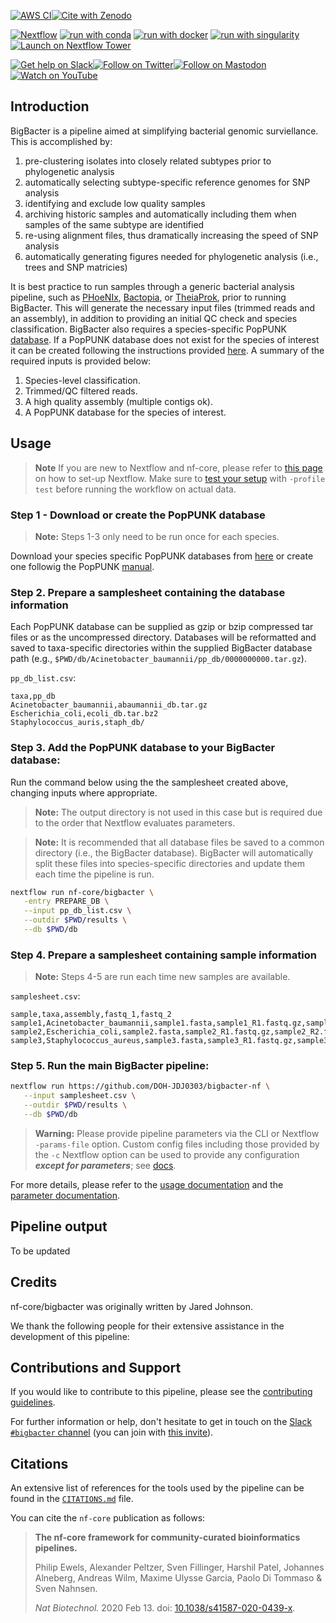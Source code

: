 [![AWS CI](https://img.shields.io/badge/CI%20tests-full%20size-FF9900?labelColor=000000&logo=Amazon%20AWS)](https://nf-co.re/bigbacter/results)[![Cite with Zenodo](http://img.shields.io/badge/DOI-10.5281/zenodo.XXXXXXX-1073c8?labelColor=000000)](https://doi.org/10.5281/zenodo.XXXXXXX)

[![Nextflow](https://img.shields.io/badge/nextflow%20DSL2-%E2%89%A522.10.1-23aa62.svg)](https://www.nextflow.io/)
[![run with conda](http://img.shields.io/badge/run%20with-conda-3EB049?labelColor=000000&logo=anaconda)](https://docs.conda.io/en/latest/)
[![run with docker](https://img.shields.io/badge/run%20with-docker-0db7ed?labelColor=000000&logo=docker)](https://www.docker.com/)
[![run with singularity](https://img.shields.io/badge/run%20with-singularity-1d355c.svg?labelColor=000000)](https://sylabs.io/docs/)
[![Launch on Nextflow Tower](https://img.shields.io/badge/Launch%20%F0%9F%9A%80-Nextflow%20Tower-%234256e7)](https://tower.nf/launch?pipeline=https://github.com/nf-core/bigbacter)

[![Get help on Slack](http://img.shields.io/badge/slack-nf--core%20%23bigbacter-4A154B?labelColor=000000&logo=slack)](https://nfcore.slack.com/channels/bigbacter)[![Follow on Twitter](http://img.shields.io/badge/twitter-%40nf__core-1DA1F2?labelColor=000000&logo=twitter)](https://twitter.com/nf_core)[![Follow on Mastodon](https://img.shields.io/badge/mastodon-nf__core-6364ff?labelColor=FFFFFF&logo=mastodon)](https://mstdn.science/@nf_core)[![Watch on YouTube](http://img.shields.io/badge/youtube-nf--core-FF0000?labelColor=000000&logo=youtube)](https://www.youtube.com/c/nf-core)

## Introduction

BigBacter is a pipeline aimed at simplifying bacterial genomic surviellance. 
This is accomplished by:
1) pre-clustering isolates into closely related subtypes prior to phylogenetic analysis
2) automatically selecting subtype-specific reference genomes for SNP analysis
3) identifying and exclude low quality samples
4) archiving historic samples and automatically including them when samples of the same subtype are identified
5) re-using alignment files, thus dramatically increasing the speed of SNP analysis
6) automatically generating figures needed for phylogenetic analysis (i.e., trees and SNP matricies)

It is best practice to run samples through a generic bacterial analysis pipeline, such as [PHoeNIx](https://github.com/CDCgov/phoenix), [Bactopia](https://github.com/bactopia/bactopia), or [TheiaProk](https://github.com/theiagen/public_health_bioinformatics), prior to running BigBacter. This will generate the necessary input files (trimmed reads and an assembly), in addition to providing an initial QC check and species classification. BigBacter also requires a species-specific PopPUNK [database](https://www.bacpop.org/poppunk/). If a PopPUNK database does not exist for the species of interest it can be created following the instructions provided [here](https://poppunk.readthedocs.io/en/latest/index.html). A summary of the required inputs is provided below:
1) Species-level classification.
2) Trimmed/QC filtered reads.
3) A high quality assembly (multiple contigs ok).
4) A PopPUNK database for the species of interest.

## Usage

> **Note**
> If you are new to Nextflow and nf-core, please refer to [this page](https://nf-co.re/docs/usage/installation) on how
> to set-up Nextflow. Make sure to [test your setup](https://nf-co.re/docs/usage/introduction#how-to-run-a-pipeline)
> with `-profile test` before running the workflow on actual data.

### Step 1 - Download or create the PopPUNK database
> **Note:** Steps 1-3 only need to be run once for each species.

Download your species specific PopPUNK databases from [here](https://www.bacpop.org/poppunk/) or create one followig the PopPUNK [manual](https://poppunk.readthedocs.io/en/latest/index.html).

### Step 2. Prepare a samplesheet containing the database information
Each PopPUNK database can be supplied as gzip or bzip compressed tar files or as the uncompressed directory. Databases will be reformatted and saved to taxa-specific directories within the supplied BigBacter database path (e.g., `$PWD/db/Acinetobacter_baumannii/pp_db/0000000000.tar.gz`).

`pp_db_list.csv`:
```csv
taxa,pp_db
Acinetobacter_baumannii,abaumannii_db.tar.gz
Escherichia_coli,ecoli_db.tar.bz2
Staphylococcus_auris,staph_db/
```
### Step 3. Add the PopPUNK database to your BigBacter database:
Run the command below using the the samplesheet created above, changing inputs where appropriate. 
> **Note:** The output directory is not used in this case but is required due to the order that Nextflow evaluates parameters.

> **Note:** It is recommended that all database files be saved to a common directory (i.e., the BigBacter database). BigBacter will automatically split these files into species-specific directories and update them each time the pipeline is run.

```bash
nextflow run nf-core/bigbacter \
   -entry PREPARE_DB \
   --input pp_db_list.csv \
   --outdir $PWD/results \
   --db $PWD/db
```

### Step 4. Prepare a samplesheet containing sample information
> **Note:** Steps 4-5 are run each time new samples are available.

`samplesheet.csv`:
```csv
sample,taxa,assembly,fastq_1,fastq_2
sample1,Acinetobacter_baumannii,sample1.fasta,sample1_R1.fastq.gz,sample1_R2.fastq.gz
sample2,Escherichia_coli,sample2.fasta,sample2_R1.fastq.gz,sample2_R2.fastq.gz
sample3,Staphylococcus_aureus,sample3.fasta,sample3_R1.fastq.gz,sample3_R2.fastq.gz
```

### Step 5. Run the main BigBacter pipeline:
```bash
nextflow run https://github.com/DOH-JDJ0303/bigbacter-nf \
   --input samplesheet.csv \
   --outdir $PWD/results \
   --db $PWD/db
```

> **Warning:**
> Please provide pipeline parameters via the CLI or Nextflow `-params-file` option. Custom config files including those
> provided by the `-c` Nextflow option can be used to provide any configuration _**except for parameters**_;
> see [docs](https://nf-co.re/usage/configuration#custom-configuration-files).

For more details, please refer to the [usage documentation](https://nf-co.re/bigbacter/usage) and the [parameter documentation](https://nf-co.re/bigbacter/parameters).

## Pipeline output

To be updated

## Credits

nf-core/bigbacter was originally written by Jared Johnson.

We thank the following people for their extensive assistance in the development of this pipeline:

<!-- TODO nf-core: If applicable, make list of people who have also contributed -->

## Contributions and Support

If you would like to contribute to this pipeline, please see the [contributing guidelines](.github/CONTRIBUTING.md).

For further information or help, don't hesitate to get in touch on the [Slack `#bigbacter` channel](https://nfcore.slack.com/channels/bigbacter) (you can join with [this invite](https://nf-co.re/join/slack)).

## Citations

<!-- TODO nf-core: Add citation for pipeline after first release. Uncomment lines below and update Zenodo doi and badge at the top of this file. -->
<!-- If you use  nf-core/bigbacter for your analysis, please cite it using the following doi: [10.5281/zenodo.XXXXXX](https://doi.org/10.5281/zenodo.XXXXXX) -->

<!-- TODO nf-core: Add bibliography of tools and data used in your pipeline -->

An extensive list of references for the tools used by the pipeline can be found in the [`CITATIONS.md`](CITATIONS.md) file.

You can cite the `nf-core` publication as follows:

> **The nf-core framework for community-curated bioinformatics pipelines.**
>
> Philip Ewels, Alexander Peltzer, Sven Fillinger, Harshil Patel, Johannes Alneberg, Andreas Wilm, Maxime Ulysse Garcia, Paolo Di Tommaso & Sven Nahnsen.
>
> _Nat Biotechnol._ 2020 Feb 13. doi: [10.1038/s41587-020-0439-x](https://dx.doi.org/10.1038/s41587-020-0439-x).
